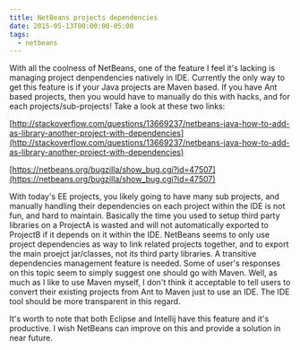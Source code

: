```yaml
---
title: NetBeans projects dependencies
date: 2015-05-13T00:00:00-05:00
tags:
  - netbeans
---
```

With all the coolness of NetBeans, one of the feature I feel it's lacking is managing project denpendencies natively in IDE. Currently the only way to get this feature is if your Java projects are Maven based. If you have Ant based projects, then you would have to manually do this with hacks, and for each projects/sub-projects! Take a look at these two links:

[http://stackoverflow.com/questions/13669237/netbeans-java-how-to-add-as-library-another-project-with-dependencies](http://stackoverflow.com/questions/13669237/netbeans-java-how-to-add-as-library-another-project-with-dependencies)

[https://netbeans.org/bugzilla/show_bug.cgi?id=47507](https://netbeans.org/bugzilla/show_bug.cgi?id=47507)

With today's EE projects, you likely going to have many sub projects, and manually handling their dependencies on each project within the IDE is not fun, and hard to maintain. Basically the time you used to setup third party libraries on a ProjectA is wasted and will not automatically exported to ProjectB if it depends on it within the IDE. NetBeans seems to only use project dependencies as way to link related projects together, and to export the main proejct jar/classes, not its third party libraries. A transitive dependencies management feature is needed. Some of user's responses on this topic seem to simply suggest one should go with Maven. Well, as much as I like to use Maven myself, I don't think it acceptable to tell users to convert their existing projects from Ant to Maven just to use an IDE. The IDE tool should be more transparent in this regard.

It's worth to note that both Eclipse and Intellij have this feature and it's productive. I wish NetBeans can improve on this and provide a solution in near future.
